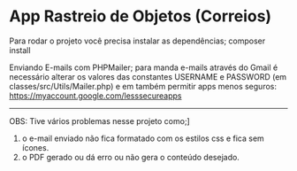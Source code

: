 # App Rastreio de Objetos (Correios)

Para rodar o projeto você precisa instalar as dependências;
    composer install

Enviando E-mails com PHPMailer;
    para manda e-mails através do Gmail é necessário alterar os valores das constantes USERNAME e PASSWORD (em classes/src/Utils/Mailer.php) e em também permitir apps menos seguros: https://myaccount.google.com/lesssecureapps

---------------------------------------------------------

OBS: Tive vários problemas nesse projeto como;]
 1. o e-mail enviado não fica formatado com os estilos css e fica sem ícones.
 2. o PDF gerado ou dá erro ou não gera o conteúdo desejado.